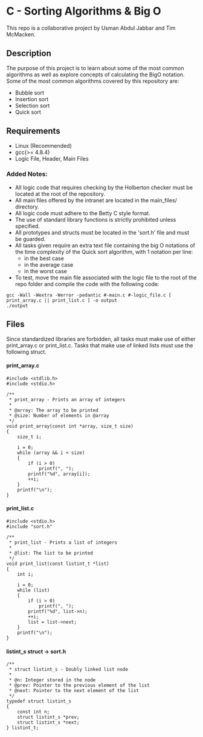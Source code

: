 # C - Sorting Algorithms & Big O
This repo is a collaborative project by Usman Abdul Jabbar and Tim McMacken.

## Description
The purpose of this project is to learn about some of the most common algorithms as well as explore concepts of calculating the BigO notation.
Some of the most common algorithms covered by this repository are:
- Bubble sort
- Insertion sort
- Selection sort
- Quick sort

## Requirements
- Linux (Recommended)
- gcc(>= 4.8.4)
- Logic File, Header, Main Files

### Added Notes:
- All logic code that requires checking by the Holberton checker must be located at the root of the repository.
- All main files offered by the intranet are located in the main_files/ directory.
- All logic code must adhere to the Betty C style format.
- The use of standard library functions is strictly prohibited unless specified.
- All prototypes and structs must be located in the 'sort.h' file and must be guarded.
- All tasks given require an extra text file containing the big O notations of the time complexity of the Quick sort algorithm, with 1 notation per line:
  - in the best case
  - in the average case
  - in the worst case
- To test, move the main file associated with the logic file to the root of the repo folder and compile the code with the following code:
```
gcc -Wall -Wextra -Werror -pedantic #-main.c #-logic_file.c [ print_array.c || print_list.c ] -o output
./output
```

## Files
Since standardized libraries are forbidden, all tasks must make use of either print_array.c or print_list.c. Tasks that make use of linked lists must use the following struct.
#### print_array.c
```
#include <stdlib.h>
#include <stdio.h>

/**
 * print_array - Prints an array of integers
 *
 * @array: The array to be printed
 * @size: Number of elements in @array
 */
void print_array(const int *array, size_t size)
{
    size_t i;

    i = 0;
    while (array && i < size)
    {
        if (i > 0)
            printf(", ");
        printf("%d", array[i]);
        ++i;
    }
    printf("\n");
}
```

#### print_list.c
```
#include <stdio.h>
#include "sort.h"

/**
 * print_list - Prints a list of integers
 *
 * @list: The list to be printed
 */
void print_list(const listint_t *list)
{
    int i;

    i = 0;
    while (list)
    {
        if (i > 0)
            printf(", ");
        printf("%d", list->n);
        ++i;
        list = list->next;
    }
    printf("\n");
}
```

#### listint_s struct -> sort.h
```
/**
 * struct listint_s - Doubly linked list node
 *
 * @n: Integer stored in the node
 * @prev: Pointer to the previous element of the list
 * @next: Pointer to the next element of the list
 */
typedef struct listint_s
{
    const int n;
    struct listint_s *prev;
    struct listint_s *next;
} listint_t;
```
